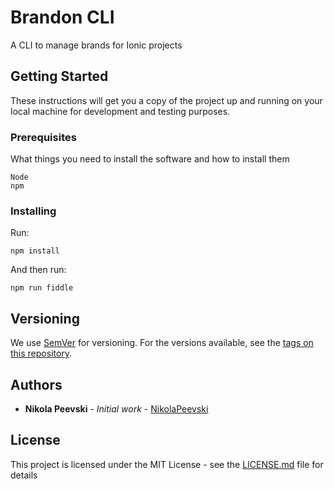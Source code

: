 # Brandon CLI

A CLI to manage brands for Ionic projects

## Getting Started

These instructions will get you a copy of the project up and running on your local machine for development and testing purposes.

### Prerequisites

What things you need to install the software and how to install them

```
Node
npm
```

### Installing

Run:
```
npm install
```
And then run:
```
npm run fiddle
```

## Versioning

We use [SemVer](http://semver.org/) for versioning. For the versions available, see the [tags on this repository](https://github.com/your/project/tags). 

## Authors

* **Nikola Peevski** - *Initial work* - [NikolaPeevski](https://github.com/NikolaPeevski)

## License

This project is licensed under the MIT License - see the [LICENSE.md](LICENSE.md) file for details